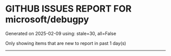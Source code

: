 
# GITHUB ISSUES REPORT FOR microsoft/debugpy


Generated on 2025-02-09 using: stale=30, all=False


Only showing items that are new to report in past 1 day(s)


---




















